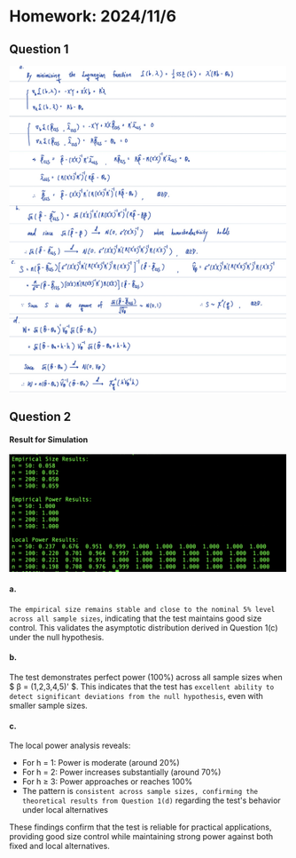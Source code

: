 <!-- <script type="text/javascript" src="http://cdn.mathjax.org/mathjax/latest/MathJax.js?config=TeX-AMS-MML_HTMLorMML"></script> <script type="text/x-mathjax-config"> MathJax.Hub.Config({ tex2jax: {inlineMath: [['$', '$']]}, messageStyle: "none" }); </script> -->

# Homework: 2024/11/6
## Question 1
<img src="./img/1-1.jpg" width="500" alt="Answer of 1-a">
<img src="./img/1-2.jpg" width="500" alt="Answer of 1-b">
<img src="./img/1-3.jpg" width="500" alt="Answer of 1-c">
<img src="./img/1-4.jpg" width="500" alt="Answer of 1-d">

<div style="page-break-after: always;"></div>

## Question 2
#### Result for Simulation
<img src="./img/result.png" width="500" alt="Result of Simulation">

#### a. 
`The empirical size remains stable and close to the nominal 5% level across all sample sizes`, indicating that the test maintains good size control. This validates the asymptotic distribution derived in Question 1(c) under the null hypothesis.

#### b.
The test demonstrates perfect power (100%) across all sample sizes when $ β = (1,2,3,4,5)' $. This indicates that the test has `excellent ability to detect significant deviations from the null hypothesis`, even with smaller sample sizes.

#### c. 
The local power analysis reveals:
- For h = 1: Power is moderate (around 20%)
- For h = 2: Power increases substantially (around 70%)
- For h ≥ 3: Power approaches or reaches 100%
- The pattern is `consistent across sample sizes, confirming the theoretical results from Question 1(d)` regarding the test's behavior under local alternatives

These findings confirm that the test is reliable for practical applications, providing good size control while maintaining strong power against both fixed and local alternatives.

